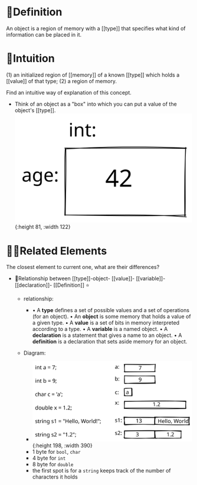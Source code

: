 # 📝Definition
An object is a region of memory with a [[type]] that specifies what kind of information can be placed in it.

# 🧠Intuition
 (1) an initialized region of [[memory]] of a known [[type]] which holds a [[value]] of that type;
 (2) a region of memory.

Find an intuitive way of explanation of this concept.
- Think of an object as a "box" into which you can put a value of the object's [[type]].
  ![name](../assets/an_object.svg){:height 81, :width 122}

# 🙋‍♂️Related Elements
 The closest element to current one, what are their differences?
- 📌Relationship between [[type]]-object- [[value]]- [[variable]]- [[declaration]]- [[Definition]] ⭐
    - relationship:
        - • A **type** defines a set of possible values and a set of operations (for an object).
          • An **object** is some memory that holds a value of a given type.
          • A **value** is a set of bits in memory interpreted according to a type.
          • A **variable** is a named object.
          • A **declaration** is a statement that gives a name to an object.
          • A **definition** is a declaration that sets aside memory for an object.
        
    - Diagram:
        - ![name](../assets/graphical_type_object.svg){:height 198, :width 390}
        - 1 byte for `bool`, `char`
        - 4 byte for `int`
        - 8 byte for `double`
        - the first spot is for a `string` keeps track of the number of characters it holds
        